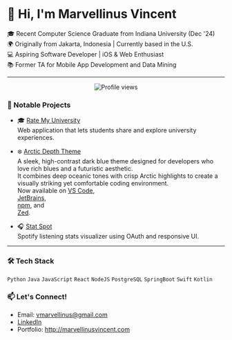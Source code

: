 # 👋 Hi, I'm Marvellinus Vincent

🎓 Recent Computer Science Graduate from Indiana University (Dec '24)  
🌍 Originally from Jakarta, Indonesia | Currently based in the U.S.  
💻 Aspiring Software Developer | iOS & Web Enthusiast  
📚 Former TA for Mobile App Development and Data Mining

---

<p align="center">
  <img src="https://komarev.com/ghpvc/?username=blackhat955&color=blueviolet&style=flat" alt="Profile views"/>
</p>

### 💼 Notable Projects

- 🎓 [Rate My University](http://ratemyuniversity.io)  
  Web application that lets students share and explore university experiences.

- ❄️ [Arctic Depth Theme](http://arcticdepthshowcase.vercel.app)  
  A sleek, high-contrast dark blue theme designed for developers who love rich blues and a futuristic aesthetic.  
  It combines deep oceanic tones with crisp Arctic highlights to create a visually striking yet comfortable coding environment.  
  Now available on [VS Code](https://marketplace.visualstudio.com/items?itemName=MarvellinusVincent.arctic-depth),  
  [JetBrains](https://plugins.jetbrains.com/plugin/27074-arcticdepth/),  
  [npm](https://www.npmjs.com/package/arctic-depth), and  
  [Zed](https://zed.dev/extensions?query=arctic+depth).

- 🎧 [Stat Spot](https://github.com/MarvellinusVincent/StatTrack)  
  Spotify listening stats visualizer using OAuth and responsive UI.

---

### 🛠 Tech Stack
`Python` `Java` `JavaScript` `React` `NodeJS` `PostgreSQL` `SpringBoot` `Swift` `Kotlin`

### 📫 Let's Connect!
- Email: vmarvellinus@gmail.com  
- [LinkedIn](https://www.linkedin.com/in/marvellinusvincent/)  
- Portfolio: http://marvellinusvincent.com
